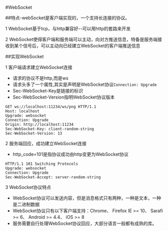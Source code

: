 #WebSocket

##特点-webSocket是客户端实现的，一个支持长连接的协议。

1 WebSocket基于tcp，与http兼容好--可以用http的套路来开发

2 WebSocket使得客户端和服务端可以主动，向对方推送信息，特备是服务端接收到某个信号后，可以主动向已经建立WebSocket的客户端推送信息


##实现WebSocket

1 客户端请求建立WebSocket连接

- 请求的协议不是http,而是ws
- 请求头多了一个属性,其实是声明是WebSocket协议`Connection: Upgrade`
- Sec-WebSocket-Key是链接的标识
- Sec-WebSocket-Version指明WebSocket协议版本
```
GET ws://localhost:11234/ws/png HTTP/1.1
Host: localhost
Upgrade: websocket
Connection: Upgrade
Origin: http://localhost:11234
Sec-WebSocket-Key: client-random-string
Sec-WebSocket-Version: 13
```

2 服务端回应，成功建立WebSocket连接

- http_code=101是指协议成功由http变更为WebSocket协议

```
HTTP/1.1 101 Switching Protocols
Upgrade: websocket
Connection: Upgrade
Sec-WebSocket-Accept: server-random-string
```

3 WebSocket协议特点

- WebSocket协议可以发送内容，但是消息格式只有两种，一种是文本，一种是二进制数据
- WebSocket协议只有以下客户端支持：Chrome、 Firefox IE >= 10、 Sarafi >= 6、 Android >= 4.4、 iOS >= 8
- 服务需要自行处理WebSocket协议回应，大部分语言一般都有成熟的库。
